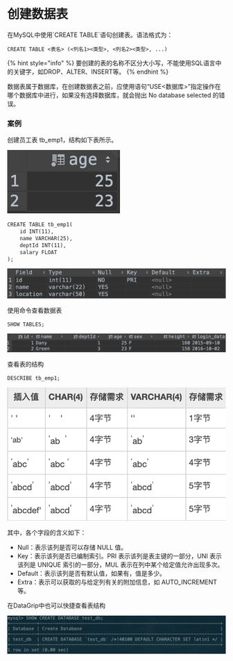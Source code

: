 # 创建数据表

在MySQL中使用\`CREATE TABLE\`语句创建表。语法格式为：

```text
CREATE TABLE <表名> (<列名1><类型>, <列名2><类型>, ...)
```

{% hint style="info" %}
要创建的表的名称不区分大小写，不能使用SQL语言中的关键字，如DROP、ALTER、INSERT等。
{% endhint %}

数据表属于数据库，在创建数据表之前，应使用语句“USE&lt;数据库&gt;”指定操作在哪个数据库中进行，如果没有选择数据库，就会抛出 No database selected 的错误。

### 案例

创建员工表 tb\_emp1，结构如下表所示。

![](../.gitbook/assets/image%20%2853%29.png)

```text
CREATE TABLE tb_emp1(
    id INT(11),
    name VARCHAR(25),
    deptId INT(11),
    salary FLOAT
);
```

![](../.gitbook/assets/image%20%2854%29.png)

使用命令查看数据表

```text
SHOW TABLES;
```

![](../.gitbook/assets/image%20%2869%29.png)

查看表的结构

```text
DESCRIBE tb_emp1;
```

![](../.gitbook/assets/image%20%2833%29.png)

其中，各个字段的含义如下：

* Null：表示该列是否可以存储 NULL 值。
* Key：表示该列是否已编制索引。PRI 表示该列是表主键的一部分，UNI 表示该列是 UNIQUE 索引的一部分，MUL 表示在列中某个给定值允许出现多次。
* Default：表示该列是否有默认值，如果有，值是多少。
* Extra：表示可以获取的与给定列有关的附加信息，如 AUTO\_INCREMENT 等。

在DataGrip中也可以快捷查看表结构

![](../.gitbook/assets/image%20%2821%29.png)

